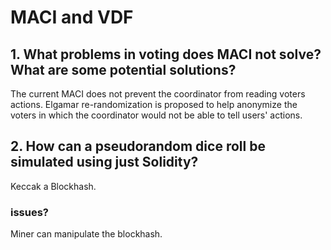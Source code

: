 # MACI and VDF

## 1. What problems in voting does MACI not solve? What are some potential solutions?

The current MACI does not prevent the coordinator from reading voters actions. Elgamar re-randomization is proposed to help anonymize the voters in which the coordinator would not be able to tell users' actions.

## 2. How can a pseudorandom dice roll be simulated using just Solidity?

Keccak a Blockhash. 

### issues?
Miner can manipulate the blockhash.

### 
